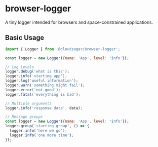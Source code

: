 # browser-logger

A tiny logger intended for browsers and space-constrained applications.

## Basic Usage

```javascript
import { Logger } from '@cloudsugar/browser-logger';

const logger = new Logger({name: 'App', level: 'info'});

// Log levels
logger.debug('what is this');
logger.info('starting app');
logger.log('useful information');
logger.warn('something might fail');
logger.error('not good');
logger.fatal('everything is bad');

// Multiple arguments
logger.info('response data', data);

// Message groups
const logger = new Logger({name: 'App', level: 'info'});
logger.group('starting group', () => {
  logger.info('here we go');
  logger.info('one more time');
});

```

